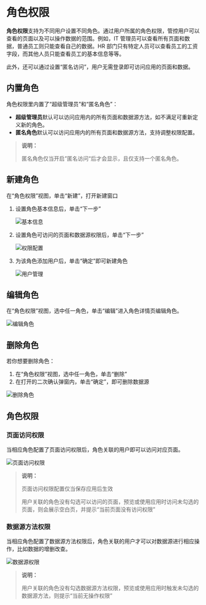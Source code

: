 # 角色权限

**角色权限**支持为不同用户设置不同角色。通过用户所属的角色权限，管控用户可以查看的页面以及可以操作数据的范围。例如，IT 管理员可以查看所有页面和数据，普通员工则只能查看自己的数据。HR 部门只有特定人员可以查看员工的工资字段，而其他人员只能查看员工的基本信息等等。

此外，还可以通过设置“匿名访问”，用户无需登录即可访问应用的页面和数据。

## 内置角色

角色权限里内置了“超级管理员”和“匿名角色”：
- **超级管理员**默认可以访问应用内的所有页面和数据源方法，如不满足可重新定义新的角色。
- **匿名角色**默认可以访问应用内的所有页面和数据源方法，支持调整权限配置。
  
>**说明：**
>
>匿名角色仅当开启”匿名访问“后才会显示，且仅支持一个匿名角色。

## 新建角色

在“角色权限”视图，单击“新建”，打开新建窗口
1. 设置角色基本信息后，单击“下一步”

    ![基本信息](https://docimages.blob.core.chinacloudapi.cn/images/Kris/newrole1.jpg)

2. 设置角色可访问的页面和数据源权限后，单击“下一步”

    ![权限配置](https://docimages.blob.core.chinacloudapi.cn/images/Kris/newdrole2.jpg)

3. 为该角色添加用户后，单击“确定”即可新建角色

    ![用户管理](https://docimages.blob.core.chinacloudapi.cn/images/Kris/newrole3.jpg)

## 编辑角色

在“角色权限”视图，选中任一角色，单击“编辑”进入角色详情页编辑角色。

![编辑角色](https://docimages.blob.core.chinacloudapi.cn/images/Kris/editrole.jpg)


## 删除角色 

若你想要删除角色：
1. 在“角色权限”视图，选中任一角色，单击“删除”
2. 在打开的二次确认弹窗内，单击“确定”，即可删除数据源

![删除角色](https://docimages.blob.core.chinacloudapi.cn/images/Kris/deleterole.jpg)

## 角色权限

### 页面访问权限
当相应角色配置了页面访问权限后，角色关联的用户即可以访问对应页面。

![页面访问权限](https://docimages.blob.core.chinacloudapi.cn/images/Kris/pagepermission.jpg)

>**说明：**
>
>页面访问权限配置仅当保存应用后生效
>
>用户关联的角色没有勾选可以访问的页面，预览或使用应用时访问未勾选的页面，则会展示空白页，并提示“当前页面没有访问权限”

### 数据源方法权限

当相应角色配置了数据源方法权限后，角色关联的用户才可以对数据源进行相应操作，比如数据的增删改查。

![数据源权限](https://docimages.blob.core.chinacloudapi.cn/images/Kris/pagepermission.jpg)

>**说明：**
>
>用户关联的角色没有勾选数据源方法权限，预览或使用应用时触发未勾选的数据源方法，则提示“当前无操作权限”



